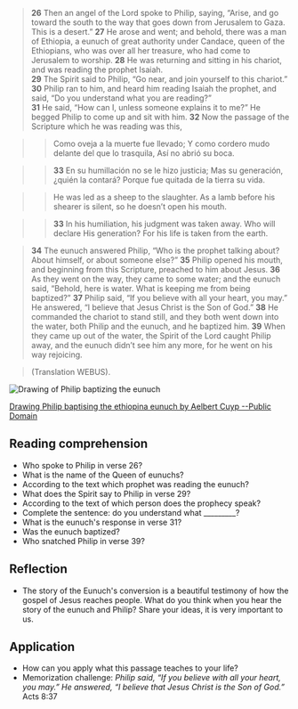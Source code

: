 > **26** Then an angel of the Lord spoke to Philip, saying, 
  “Arise, and go toward the south to the way that goes down from 
  Jerusalem to Gaza. This is a desert.” 
  **27** He arose and went; and behold, there was a man of Ethiopia, 
  a eunuch of great authority under Candace, queen of the Ethiopians, 
  who was over all her treasure, who had come to Jerusalem to worship. 
  **28** He was returning and sitting in his chariot, and was reading the 
  prophet Isaiah.  
  **29** The Spirit said to Philip, “Go near, and join yourself to this 
  chariot.” 
  **30** Philip ran to him, and heard him reading Isaiah the prophet, and 
  said, “Do you understand what you are reading?”  
  **31** He said, “How can I, unless someone explains it to me?” 
  He begged Philip to come up and sit with him. 
  **32** Now the passage of the Scripture which he was reading was this, 

>> Como oveja a la muerte fue llevado;
   Y como cordero mudo delante del que lo trasquila,
   Así no abrió su boca.

>> **33** En su humillación no se le hizo justicia;
   Mas su generación, ¿quién la contará?
   Porque fue quitada de la tierra su vida.


>> He was led as a sheep to the slaughter. 
  As a lamb before his shearer is silent,
  so he doesn’t open his mouth.

>> **33** In his humiliation, his judgment was taken away.
  Who will declare His generation?
  For his life is taken from the earth.

> **34** The eunuch answered Philip, “Who is the prophet talking about? 
  About himself, or about someone else?” 
  **35** Philip opened his mouth, and beginning from this Scripture, 
  preached to him about Jesus. 
  **36** As they went on the way, they came to some water; and the eunuch 
  said, “Behold, here is water. What is keeping me from being baptized?” 
  **37** Philip said, “If you believe with all your heart, you may.” 
  He answered, “I believe that Jesus Christ is the Son of God.” 
  **38** He commanded the chariot to stand still, and they both went 
  down into the water, both Philip and the eunuch, and he baptized him. 
  **39** When they came up out of the water, the Spirit of the Lord caught 
  Philip away, and the eunuch didn’t see him any more, for he went on 
  his way rejoicing.  

> (Translation WEBUS).

![Drawing of Philip baptizing the eunuch](/img/felipe_bautiza_eunuco.jpg "Drawing of Philip baptizing the eunuch")

[Drawing Philip baptising the ethiopina eunuch by Aelbert Cuyp --Public Domain](https://picryl.com/media/aelbert-cuyp-saint-philip-baptising-the-ethiopian-eunuch-ntiii-ang-515655-a00e41)


## Reading comprehension

* Who spoke to Philip in verse 26?
* What is the name of the Queen of eunuchs?
* According to the text which prophet was reading the eunuch?
* What does the Spirit say to Philip in verse 29?
* According to the text of which person does the prophecy speak?
* Complete the sentence: do you understand what _________?
* What is the eunuch's response in verse 31?
* Was the eunuch baptized?
* Who snatched Philip in verse 39?

## Reflection

* The story of the Eunuch's conversion is a beautiful testimony of how the 
  gospel of Jesus reaches people. What do you think when you hear the 
  story of the eunuch and Philip? Share your ideas, it is very important to us.

## Application

* How can you apply what this passage teaches to your life?
* Memorization challenge:  _Philip said, “If you believe with all your heart, 
  you may.” He answered, “I believe that Jesus Christ is the Son of 
  God.”_ Acts 8:37
